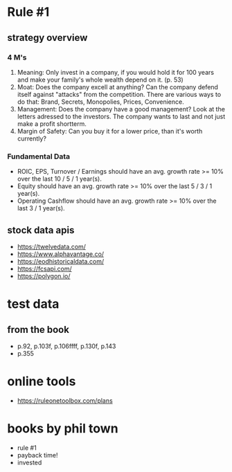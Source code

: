 # Rule #1
 
## strategy overview

### 4 M's
1. Meaning:
  Only invest in a company, if you would hold it for 100 years and make your family's whole wealth depend on it. (p. 53)
2. Moat: Does the company excell at anything?
  Can the company defend itself against "attacks" from the competition. There are various ways to do that: Brand, Secrets, Monopolies, Prices, Convenience.
3. Management: Does the company have a good management? Look at the letters adressed to the investors.
  The company wants to last and not just make a profit shortterm.
4. Margin of Safety:
  Can you buy it for a lower price, than it's worth currently?

### Fundamental Data
- ROIC, EPS, Turnover / Earnings should have an avg. growth rate >= 10% over the last 10 / 5 / 1 year(s).
- Equity should have an avg. growth rate >= 10% over the last 5 / 3 / 1 year(s).
- Operating Cashflow should have an avg. growth rate >= 10% over the last 3 / 1 year(s).

## stock data apis
- https://twelvedata.com/
- https://www.alphavantage.co/
- https://eodhistoricaldata.com/
- https://fcsapi.com/
- https://polygon.io/

# test data
## from the book
- p.92, p.103f, p.106ffff, p.130f, p.143
- p.355

# online tools
- https://ruleonetoolbox.com/plans

# books by phil town
- rule #1
- payback time!
- invested
